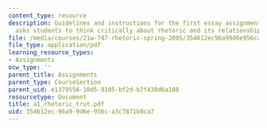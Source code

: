 ```yaml
---
content_type: resource
description: Guidelines and instructions for the first essay assignment. This assignment
  asks students to think critically about rhetoric and its relationship to truth.
file: /media/courses/21w-747-rhetoric-spring-2005/354612ec96a99d6e956ca3c7871b0ca7_a1_rhetoric_trut.pdf
file_type: application/pdf
learning_resource_types:
- Assignments
ocw_type: ''
parent_title: Assignments
parent_type: CourseSection
parent_uid: e1379556-10d5-9105-bf2d-b7f438d6a180
resourcetype: Document
title: a1_rhetoric_trut.pdf
uid: 354612ec-96a9-9d6e-956c-a3c7871b0ca7
---
```

